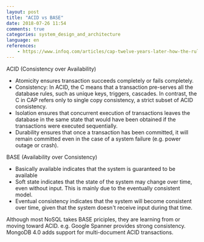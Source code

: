 ```yaml
---
layout: post
title: "ACID vs BASE"
date: 2018-07-26 11:54
comments: true
categories: system_design_and_architecture
language: en
references:
    - https://www.infoq.com/articles/cap-twelve-years-later-how-the-rules-have-changed
---
```


ACID (Consistency over Availability)

- Atomicity ensures transaction succeeds completely or fails completely.
- Consistency: In ACID, the C means that a transaction pre-serves all the database rules, such as unique keys, triggers, cascades. In contrast, the C in CAP refers only to single copy consistency, a strict subset of ACID consistency.
- Isolation ensures that concurrent execution of transactions leaves the database in the same state that would have been obtained if the transactions were executed sequentially.
- Durability ensures that once a transaction has been committed, it will remain committed even in the case of a system failure (e.g. power outage or crash).

BASE (Availability over Consistency)

- Basically available indicates that the system is guaranteed to be available
- Soft state indicates that the state of the system may change over time, even without input. This is mainly due to the eventually consistent model.
- Eventual consistency indicates that the system will become consistent over time, given that the system doesn't receive input during that time.

Although most NoSQL takes BASE priciples, they are learning from or moving toward ACID. e.g. Google Spanner provides strong consistency. MongoDB 4.0 adds support for multi-document ACID transactions.
